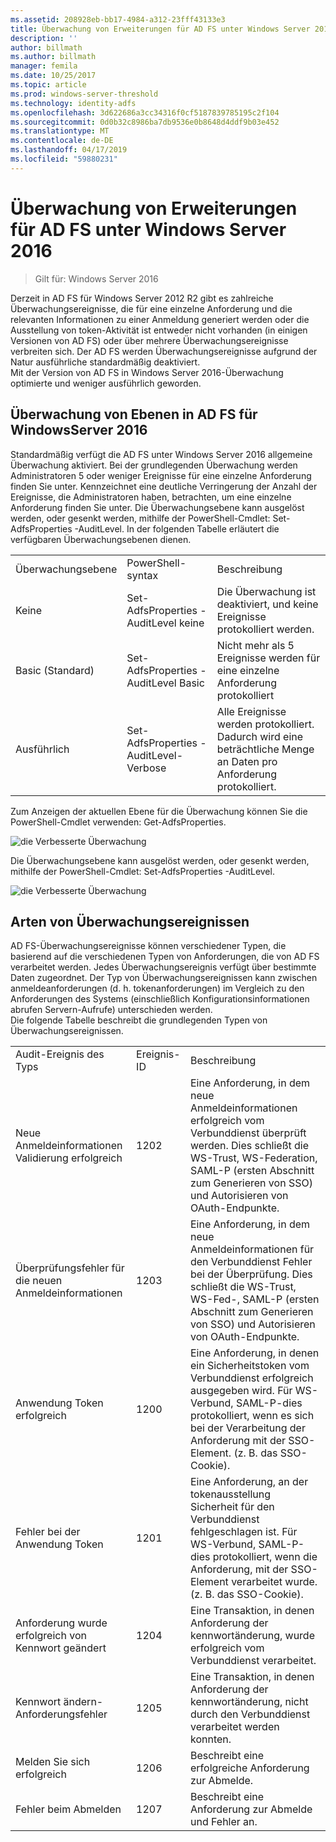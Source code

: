 ```yaml
---
ms.assetid: 208928eb-bb17-4984-a312-23fff43133e3
title: Überwachung von Erweiterungen für AD FS unter Windows Server 2016
description: ''
author: billmath
ms.author: billmath
manager: femila
ms.date: 10/25/2017
ms.topic: article
ms.prod: windows-server-threshold
ms.technology: identity-adfs
ms.openlocfilehash: 3d622686a3cc34316f0cf5187839785195c2f104
ms.sourcegitcommit: 0d0b32c8986ba7db9536e0b8648d4ddf9b03e452
ms.translationtype: MT
ms.contentlocale: de-DE
ms.lasthandoff: 04/17/2019
ms.locfileid: "59880231"
---
```

# <a name="auditing-enhancements-to-ad-fs-in-windows-server-2016"></a>Überwachung von Erweiterungen für AD FS unter Windows Server 2016

>Gilt für: Windows Server 2016

Derzeit in AD FS für Windows Server 2012 R2 gibt es zahlreiche Überwachungsereignisse, die für eine einzelne Anforderung und die relevanten Informationen zu einer Anmeldung generiert werden oder die Ausstellung von token-Aktivität ist entweder nicht vorhanden (in einigen Versionen von AD FS) oder über mehrere Überwachungsereignisse verbreiten sich. Der AD FS werden Überwachungsereignisse aufgrund der Natur ausführliche standardmäßig deaktiviert.  
    Mit der Version von AD FS in Windows Server 2016-Überwachung optimierte und weniger ausführlich geworden.  
  
## <a name="auditing-levels-in-ad-fs-for-windows-server-2016"></a>Überwachung von Ebenen in AD FS für WindowsServer 2016  
Standardmäßig verfügt die AD FS unter Windows Server 2016 allgemeine Überwachung aktiviert.  Bei der grundlegenden Überwachung werden Administratoren 5 oder weniger Ereignisse für eine einzelne Anforderung finden Sie unter.  Kennzeichnet eine deutliche Verringerung der Anzahl der Ereignisse, die Administratoren haben, betrachten, um eine einzelne Anforderung finden Sie unter.   Die Überwachungsebene kann ausgelöst werden, oder gesenkt werden, mithilfe der PowerShell-Cmdlet:  Set-AdfsProperties -AuditLevel.  In der folgenden Tabelle erläutert die verfügbaren Überwachungsebenen dienen.  
  
||||  
|-|-|-|  
|Überwachungsebene|PowerShell-syntax|Beschreibung|  
|Keine|Set-AdfsProperties - AuditLevel keine|Die Überwachung ist deaktiviert, und keine Ereignisse protokolliert werden.|  
|Basic (Standard)|Set-AdfsProperties - AuditLevel Basic|Nicht mehr als 5 Ereignisse werden für eine einzelne Anforderung protokolliert|  
|Ausführlich|Set-AdfsProperties - AuditLevel-Verbose|Alle Ereignisse werden protokolliert.  Dadurch wird eine beträchtliche Menge an Daten pro Anforderung protokolliert.|  
  
Zum Anzeigen der aktuellen Ebene für die Überwachung können Sie die PowerShell-Cmdlet verwenden:  Get-AdfsProperties.  
  
![die Verbesserte Überwachung](media/Auditing-Enhancements-to-AD-FS-in-Windows-Server-2016/ADFS_Audit_1.PNG)  
  
Die Überwachungsebene kann ausgelöst werden, oder gesenkt werden, mithilfe der PowerShell-Cmdlet:  Set-AdfsProperties -AuditLevel.  
  
![die Verbesserte Überwachung](media/Auditing-Enhancements-to-AD-FS-in-Windows-Server-2016/ADFS_Audit_2.png)  
  
## <a name="types-of-audit-events"></a>Arten von Überwachungsereignissen  
AD FS-Überwachungsereignisse können verschiedener Typen, die basierend auf die verschiedenen Typen von Anforderungen, die von AD FS verarbeitet werden. Jedes Überwachungsereignis verfügt über bestimmte Daten zugeordnet.  Der Typ von Überwachungsereignissen kann zwischen anmeldeanforderungen (d. h. tokenanforderungen) im Vergleich zu den Anforderungen des Systems (einschließlich Konfigurationsinformationen abrufen Servern-Aufrufe) unterschieden werden.    
  Die folgende Tabelle beschreibt die grundlegenden Typen von Überwachungsereignissen.  
  
||||  
|-|-|-|  
|Audit-Ereignis des Typs|Ereignis-ID|Beschreibung|  
|Neue Anmeldeinformationen Validierung erfolgreich|1202|Eine Anforderung, in dem neue Anmeldeinformationen erfolgreich vom Verbunddienst überprüft werden. Dies schließt die WS-Trust, WS-Federation, SAML-P (ersten Abschnitt zum Generieren von SSO) und Autorisieren von OAuth-Endpunkte.|  
|Überprüfungsfehler für die neuen Anmeldeinformationen|1203|Eine Anforderung, in dem neue Anmeldeinformationen für den Verbunddienst Fehler bei der Überprüfung. Dies schließt die WS-Trust, WS-Fed-, SAML-P (ersten Abschnitt zum Generieren von SSO) und Autorisieren von OAuth-Endpunkte.|  
|Anwendung Token erfolgreich|1200|Eine Anforderung, in denen ein Sicherheitstoken vom Verbunddienst erfolgreich ausgegeben wird. Für WS-Verbund, SAML-P-dies protokolliert, wenn es sich bei der Verarbeitung der Anforderung mit der SSO-Element. (z. B. das SSO-Cookie).|  
|Fehler bei der Anwendung Token|1201|Eine Anforderung, an der tokenausstellung Sicherheit für den Verbunddienst fehlgeschlagen ist. Für WS-Verbund, SAML-P-dies protokolliert, wenn die Anforderung, mit der SSO-Element verarbeitet wurde. (z. B. das SSO-Cookie).|  
|Anforderung wurde erfolgreich von Kennwort geändert|1204|Eine Transaktion, in denen Anforderung der kennwortänderung, wurde erfolgreich vom Verbunddienst verarbeitet.|  
|Kennwort ändern-Anforderungsfehler|1205|Eine Transaktion, in denen Anforderung der kennwortänderung, nicht durch den Verbunddienst verarbeitet werden konnten.| 
|Melden Sie sich erfolgreich|1206|Beschreibt eine erfolgreiche Anforderung zur Abmelde.|  
|Fehler beim Abmelden|1207|Beschreibt eine Anforderung zur Abmelde und Fehler an.|  

  


